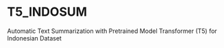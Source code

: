 # T5_INDOSUM
Automatic Text Summarization with Pretrained Model Transformer (T5) for Indonesian Dataset
